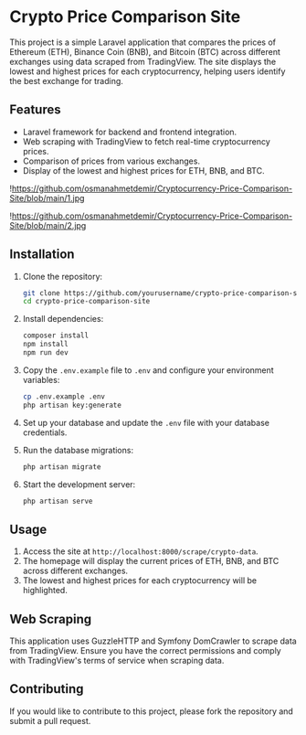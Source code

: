 # Crypto Price Comparison Site

This project is a simple Laravel application that compares the prices of Ethereum (ETH), Binance Coin (BNB), and Bitcoin (BTC) across different exchanges using data scraped from TradingView. The site displays the lowest and highest prices for each cryptocurrency, helping users identify the best exchange for trading.




## Features

- Laravel framework for backend and frontend integration.
- Web scraping with TradingView to fetch real-time cryptocurrency prices.
- Comparison of prices from various exchanges.
- Display of the lowest and highest prices for ETH, BNB, and BTC.


!https://github.com/osmanahmetdemir/Cryptocurrency-Price-Comparison-Site/blob/main/1.jpg

!https://github.com/osmanahmetdemir/Cryptocurrency-Price-Comparison-Site/blob/main/2.jpg

## Installation

1. Clone the repository:
    ```bash
    git clone https://github.com/yourusername/crypto-price-comparison-site.git
    cd crypto-price-comparison-site
    ```

2. Install dependencies:
    ```bash
    composer install
    npm install
    npm run dev
    ```

3. Copy the `.env.example` file to `.env` and configure your environment variables:
    ```bash
    cp .env.example .env
    php artisan key:generate
    ```

4. Set up your database and update the `.env` file with your database credentials.

5. Run the database migrations:
    ```bash
    php artisan migrate
    ```

6. Start the development server:
    ```bash
    php artisan serve
    ```

## Usage

1. Access the site at `http://localhost:8000/scrape/crypto-data`.
2. The homepage will display the current prices of ETH, BNB, and BTC across different exchanges.
3. The lowest and highest prices for each cryptocurrency will be highlighted.

## Web Scraping

This application uses GuzzleHTTP and Symfony DomCrawler to scrape data from TradingView. Ensure you have the correct permissions and comply with TradingView's terms of service when scraping data.

## Contributing

If you would like to contribute to this project, please fork the repository and submit a pull request.



